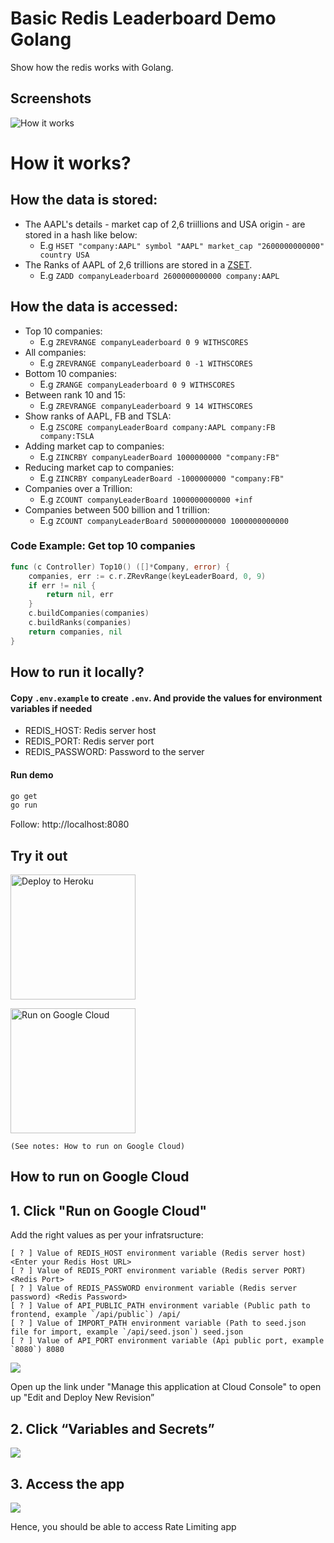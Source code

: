 # Basic Redis Leaderboard Demo Golang

Show how the redis works with Golang.

## Screenshots

![How it works](https://github.com/redis-developer/basic-redis-leaderboard-demo-go/raw/master/docs/screenshot001.png)



# How it works?

## How the data is stored:

- The AAPL's details - market cap of 2,6 triillions and USA origin - are stored in a hash like below:
  - E.g `HSET "company:AAPL" symbol "AAPL" market_cap "2600000000000" country USA`
- The Ranks of AAPL of 2,6 trillions are stored in a <a href="https://redislabs.com/ebook/part-1-getting-started/chapter-1-getting-to-know-redis/1-2-what-redis-data-structures-look-like/1-2-5-sorted-sets-in-redis/">ZSET</a>.
  - E.g `ZADD companyLeaderboard 2600000000000 company:AAPL`

## How the data is accessed:

- Top 10 companies:
  - E.g `ZREVRANGE companyLeaderboard 0 9 WITHSCORES`
- All companies:
  - E.g `ZREVRANGE companyLeaderboard 0 -1 WITHSCORES`
- Bottom 10 companies:
  - E.g `ZRANGE companyLeaderboard 0 9 WITHSCORES`
- Between rank 10 and 15:
  - E.g `ZREVRANGE companyLeaderboard 9 14 WITHSCORES`
- Show ranks of AAPL, FB and TSLA:
  - E.g `ZSCORE companyLeaderBoard company:AAPL company:FB company:TSLA`
- Adding market cap to companies:
  - E.g `ZINCRBY companyLeaderBoard 1000000000 "company:FB"`
- Reducing market cap to companies:
  - E.g `ZINCRBY companyLeaderBoard -1000000000 "company:FB"`
- Companies over a Trillion:
  - E.g `ZCOUNT companyLeaderBoard 1000000000000 +inf`
- Companies between 500 billion and 1 trillion:
  - E.g `ZCOUNT companyLeaderBoard 500000000000 1000000000000`

### Code Example: Get top 10 companies

```Go
func (c Controller) Top10() ([]*Company, error) {
    companies, err := c.r.ZRevRange(keyLeaderBoard, 0, 9)
    if err != nil {
        return nil, err
    }
    c.buildCompanies(companies)
    c.buildRanks(companies)
    return companies, nil
}
```

## How to run it locally?

#### Copy `.env.example` to create `.env`. And provide the values for environment variables if needed

- REDIS_HOST: Redis server host
- REDIS_PORT: Redis server port
- REDIS_PASSWORD: Password to the server

#### Run demo

```sh
go get
go run
```

Follow: http://localhost:8080

## Try it out

<p>
    <a href="https://heroku.com/deploy" target="_blank">
        <img src="https://www.herokucdn.com/deploy/button.svg" alt="Deploy to Heroku" width="200px"/>
    <a>
</p>

<p>
    <a href="https://deploy.cloud.run" target="_blank">
        <img src="https://deploy.cloud.run/button.svg" alt="Run on Google Cloud" width="200px"/>
    </a>

    (See notes: How to run on Google Cloud)

</p>

## How to run on Google Cloud

## 1. Click "Run on Google Cloud"
      
Add the right values as per your infratsructure:
      
 ```
 [ ? ] Value of REDIS_HOST environment variable (Redis server host) <Enter your Redis Host URL>
 [ ? ] Value of REDIS_PORT environment variable (Redis server PORT) <Redis Port>
 [ ? ] Value of REDIS_PASSWORD environment variable (Redis server password) <Redis Password>
 [ ? ] Value of API_PUBLIC_PATH environment variable (Public path to frontend, example `/api/public`) /api/
 [ ? ] Value of IMPORT_PATH environment variable (Path to seed.json file for import, example `/api/seed.json`) seed.json
 [ ? ] Value of API_PORT environment variable (Api public port, example `8080`) 8080
```
      
![](https://raw.githubusercontent.com/redis-developer/basic-redis-leaderboard-demo-go/master/image0.jpg?v=2&s=2)
      
Open up the link under "Manage this application at Cloud Console" to open up "Edit and Deploy New Revision”

## 2. Click “Variables and Secrets”
      

      
![](https://raw.githubusercontent.com/redis-developer/basic-redis-leaderboard-demo-go/master/image4.jpg?v=2&s=2)
      
## 3. Access the app
      
![](https://raw.githubusercontent.com/redis-developer/basic-redis-leaderboard-demo-go/master/image5.jpg?v=2&s=2) 
      
Hence, you should be able to access Rate Limiting app
      


  
      

